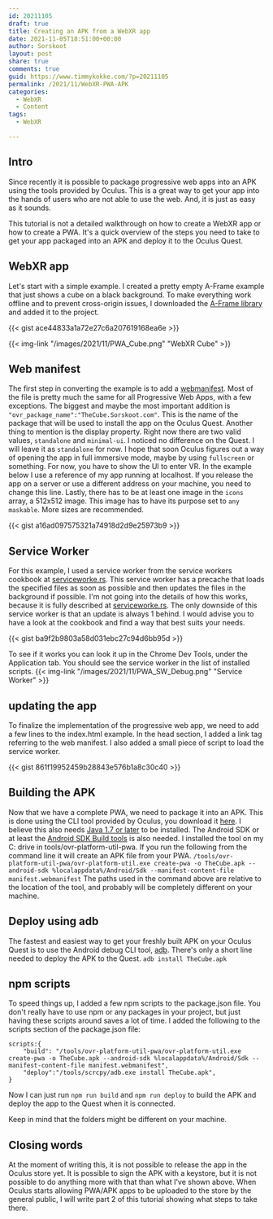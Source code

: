 ```yaml
---
id: 20211105
draft: true
title: Creating an APK from a WebXR app
date: 2021-11-05T18:51:00+00:00
author: Sorskoot
layout: post
share: true
comments: true
guid: https://www.timmykokke.com/?p=20211105
permalink: /2021/11/WebXR-PWA-APK
categories:
  - WebXR
  - Content
tags:
  - WebXR

---
```


## Intro
Since recently it is possible to package progressive web apps into an APK using the tools provided by Oculus. This is a great way to get your app into the hands of users who are not able to use the web. And, it is just as easy as it sounds.

This tutorial is not a detailed walkthrough on how to create a WebXR app or how to create a PWA. It's a quick overview of the steps you need to take to get your app packaged into an APK and deploy it to the Oculus Quest.

## WebXR app
Let's start with a simple example. I created a pretty empty A-Frame example that just shows a cube on a black background. To make everything work offline and to prevent cross-origin issues, I downloaded the [A-Frame library](https://aframe.io/releases/1.2.0/aframe.min.js) and added it to the project. 

{{< gist ace44833a1a72e27c6a207619168ea6e >}}

{{< img-link "/images/2021/11/PWA_Cube.png" "WebXR Cube" >}}

## Web manifest
The first step in converting the example is to add a [webmanifest](https://developer.mozilla.org/en-US/docs/Web/Manifest). Most of the file is pretty much the same for all Progressive Web Apps, with a few exceptions. The biggest and maybe the most important addition is `"ovr_package_name":"TheCube.Sorskoot.com"`. This is the name of the package that will be used to install the app on the Oculus Quest. Another thing to mention is the display property. Right now there are two valid values, `standalone` and `minimal-ui`. I noticed no difference on the Quest. I will leave it as `standalone` for now. I hope that soon Oculus figures out a way of opening the app in full immersive mode, maybe by using `fullscreen` or something. For now, you have to show the UI to enter VR. 
In the example below I use a reference of my app running at localhost. If you release the app on a server or use a different address on your machine, you need to change this line.
Lastly, there has to be at least one image in the `icons` array, a 512x512 image. This image has to have its purpose set to `any maskable`. More sizes are recommended.

{{< gist a16ad097575321a74918d2d9e25973b9 >}}

## Service Worker
For this example, I used a service worker from the service workers cookbook at [serviceworke.rs](https://serviceworke.rs/strategy-cache-and-update.html).
This service worker has a precache that loads the specified files as soon as possible and then updates the files in the background if possible. I'm not going into the details of how this works, because it is fully described at [serviceworke.rs](https://serviceworke.rs/strategy-cache-and-update.html). The only downside of this service worker is that an update is always 1 behind. I would advise you to have a look at the cookbook and find a way that best suits your needs.

{{< gist ba9f2b9803a58d031ebc27c94d6bb95d >}}

To see if it works you can look it up in the Chrome Dev Tools, under the Application tab. You should see the service worker in the list of installed scripts.
{{< img-link "/images/2021/11/PWA_SW_Debug.png" "Service Worker" >}}

## updating the app
To finalize the implementation of the progressive web app, we need to add a few lines to the index.html example. In the head section, I added a link tag referring to the web manifest. I also added a small piece of script to load the service worker. 

{{< gist 861f19952459b28843e576b1a8c30c40 >}}

## Building the APK
Now that we have a complete PWA, we need to package it into an APK. This is done using the CLI tool provided by Oculus, you download it [here](https://developer.oculus.com/documentation/web/pwa-packaging/#download-the-cli). I believe this also needs [Java 1.7 or later](https://www.java.com/en/download/manual.jsp) to be installed. The Android SDK or at least the [Android SDK Build tools](https://androidsdkmanager.azurewebsites.net/Buildtools) is also needed. 
I installed the tool on my C: drive in tools/ovr-platform-util-pwa.
If you run the following from the command line it will create an APK file from your PWA.
`/tools/ovr-platform-util-pwa/ovr-platform-util.exe create-pwa -o TheCube.apk --android-sdk %localappdata%/Android/Sdk --manifest-content-file manifest.webmanifest`
The paths used in the command above are relative to the location of the tool, and probably will be completely different on your machine.

## Deploy using adb
The fastest and easiest way to get your freshly built APK on your Oculus Quest is to use the Android debug CLI tool, [adb](https://developer.android.com/studio/command-line/adb). There's only a short line needed to deploy the APK to the Quest.
`adb install TheCube.apk`

## npm scripts
To speed things up, I added a few npm scripts to the package.json file. You don't really have to use npm or any packages in your project, but just having these scripts
around saves a lot of time. I added the following to the scripts section of the package.json file:
```
scripts:{
    "build": "/tools/ovr-platform-util-pwa/ovr-platform-util.exe create-pwa -o TheCube.apk --android-sdk %localappdata%/Android/Sdk --manifest-content-file manifest.webmanifest",
    "deploy":"/tools/scrcpy/adb.exe install TheCube.apk",
}
```
Now I can just run `npm run build` and `npm run deploy` to build the APK and deploy the app to the Quest when it is connected.

Keep in mind that the folders might be different on your machine.

## Closing words
At the moment of writing this, it is not possible to release the app in the Oculus store yet. It is possible to sign the APK with a keystore, but it is not possible to do anything more with that than what I've shown above. When Oculus starts allowing PWA/APK apps to be uploaded to the store by the general public, I will write part 2 of this tutorial showing what steps to take there.